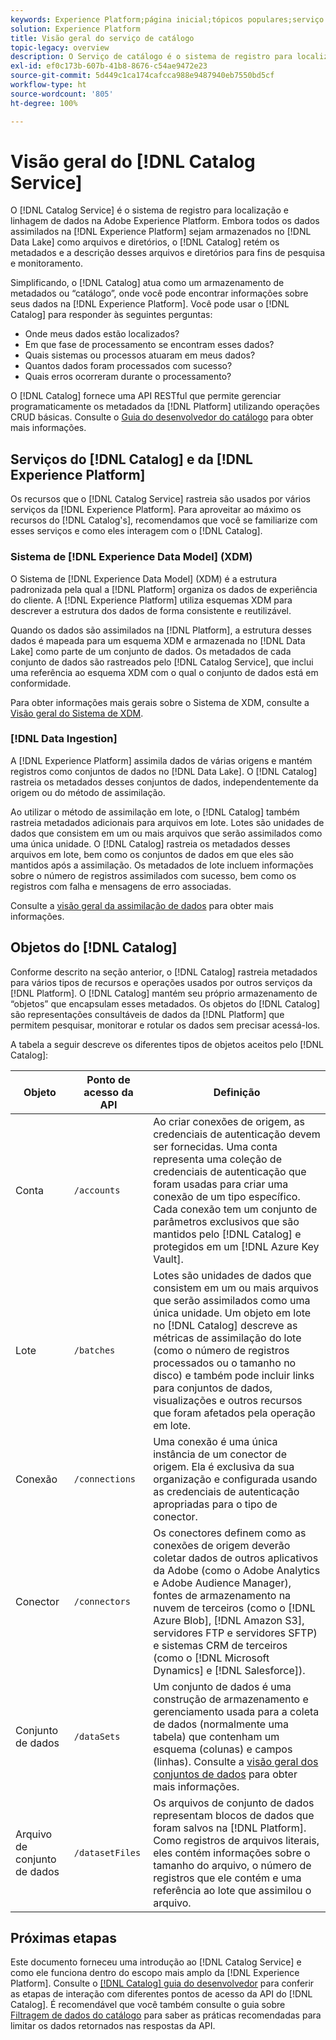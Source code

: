 ```yaml
---
keywords: Experience Platform;página inicial;tópicos populares;serviço de catálogo;catálogo;Serviço de catálogo;localização de dados;Localização de dados;Gestão de dados;gestão de dados;Linhagem;linhagem;Catálogo;ativar conjunto de dados
solution: Experience Platform
title: Visão geral do serviço de catálogo
topic-legacy: overview
description: O Serviço de catálogo é o sistema de registro para localização e linhagem de dados na Adobe Experience Platform. Embora todos os dados assimilados na Experience Platform sejam armazenados no Data Lake como arquivos e diretórios, o Catálogo retém os metadados e a descrição desses arquivos e diretórios para fins de pesquisa e monitoramento.
exl-id: ef0c173b-607b-41b8-8676-c54ae9472e23
source-git-commit: 5d449c1ca174cafcca988e9487940eb7550bd5cf
workflow-type: ht
source-wordcount: '805'
ht-degree: 100%

---
```


# Visão geral do [!DNL Catalog Service]

O [!DNL Catalog Service] é o sistema de registro para localização e linhagem de dados na Adobe Experience Platform. Embora todos os dados assimilados na [!DNL Experience Platform] sejam armazenados no [!DNL Data Lake] como arquivos e diretórios, o [!DNL Catalog] retém os metadados e a descrição desses arquivos e diretórios para fins de pesquisa e monitoramento.

Simplificando, o [!DNL Catalog] atua como um armazenamento de metadados ou “catálogo”, onde você pode encontrar informações sobre seus dados na [!DNL Experience Platform]. Você pode usar o [!DNL Catalog] para responder às seguintes perguntas:

* Onde meus dados estão localizados?
* Em que fase de processamento se encontram esses dados?
* Quais sistemas ou processos atuaram em meus dados?
* Quantos dados foram processados com sucesso?
* Quais erros ocorreram durante o processamento?

O [!DNL Catalog] fornece uma API RESTful que permite gerenciar programaticamente os metadados da [!DNL Platform] utilizando operações CRUD básicas. Consulte o [Guia do desenvolvedor do catálogo](api/getting-started.md) para obter mais informações.

## Serviços do [!DNL Catalog] e da [!DNL Experience Platform]

Os recursos que o [!DNL Catalog Service] rastreia são usados por vários serviços da [!DNL Experience Platform]. Para aproveitar ao máximo os recursos do [!DNL Catalog's], recomendamos que você se familiarize com esses serviços e como eles interagem com o [!DNL Catalog].

### Sistema de [!DNL Experience Data Model] (XDM)

O Sistema de [!DNL Experience Data Model] (XDM) é a estrutura padronizada pela qual a [!DNL Platform] organiza os dados de experiência do cliente. A [!DNL Experience Platform] utiliza esquemas XDM para descrever a estrutura dos dados de forma consistente e reutilizável.

Quando os dados são assimilados na [!DNL Platform], a estrutura desses dados é mapeada para um esquema XDM e armazenada no [!DNL Data Lake] como parte de um conjunto de dados. Os metadados de cada conjunto de dados são rastreados pelo [!DNL Catalog Service], que inclui uma referência ao esquema XDM com o qual o conjunto de dados está em conformidade.

Para obter informações mais gerais sobre o Sistema de XDM, consulte a [Visão geral do Sistema de XDM](../xdm/home.md).

### [!DNL Data Ingestion]

A [!DNL Experience Platform] assimila dados de várias origens e mantém registros como conjuntos de dados no [!DNL Data Lake]. O [!DNL Catalog] rastreia os metadados desses conjuntos de dados, independentemente da origem ou do método de assimilação.

Ao utilizar o método de assimilação em lote, o [!DNL Catalog] também rastreia metadados adicionais para arquivos em lote. Lotes são unidades de dados que consistem em um ou mais arquivos que serão assimilados como uma única unidade. O [!DNL Catalog] rastreia os metadados desses arquivos em lote, bem como os conjuntos de dados em que eles são mantidos após a assimilação. Os metadados de lote incluem informações sobre o número de registros assimilados com sucesso, bem como os registros com falha e mensagens de erro associadas.

Consulte a [visão geral da assimilação de dados](../ingestion/home.md) para obter mais informações.

## Objetos do [!DNL Catalog]

Conforme descrito na seção anterior, o [!DNL Catalog] rastreia metadados para vários tipos de recursos e operações usados por outros serviços da [!DNL Platform]. O [!DNL Catalog] mantém seu próprio armazenamento de “objetos” que encapsulam esses metadados. Os objetos do [!DNL Catalog] são representações consultáveis de dados da [!DNL Platform] que permitem pesquisar, monitorar e rotular os dados sem precisar acessá-los.

A tabela a seguir descreve os diferentes tipos de objetos aceitos pelo [!DNL Catalog]:

| Objeto | Ponto de acesso da API | Definição |
|---|---|---|
| Conta | `/accounts` | Ao criar conexões de origem, as credenciais de autenticação devem ser fornecidas. Uma conta representa uma coleção de credenciais de autenticação que foram usadas para criar uma conexão de um tipo específico. Cada conexão tem um conjunto de parâmetros exclusivos que são mantidos pelo [!DNL Catalog] e protegidos em um [!DNL Azure Key Vault]. |
| Lote | `/batches` | Lotes são unidades de dados que consistem em um ou mais arquivos que serão assimilados como uma única unidade. Um objeto em lote no [!DNL Catalog] descreve as métricas de assimilação do lote (como o número de registros processados ou o tamanho no disco) e também pode incluir links para conjuntos de dados, visualizações e outros recursos que foram afetados pela operação em lote. |
| Conexão | `/connections` | Uma conexão é uma única instância de um conector de origem. Ela é exclusiva da sua organização e configurada usando as credenciais de autenticação apropriadas para o tipo de conector. |
| Conector  | `/connectors` | Os conectores definem como as conexões de origem deverão coletar dados de outros aplicativos da Adobe (como o Adobe Analytics e Adobe Audience Manager), fontes de armazenamento na nuvem de terceiros (como o [!DNL Azure Blob], [!DNL Amazon S3], servidores FTP e servidores SFTP) e sistemas CRM de terceiros (como o [!DNL Microsoft Dynamics] e [!DNL Salesforce]). |
| Conjunto de dados | `/dataSets` | Um conjunto de dados é uma construção de armazenamento e gerenciamento usada para a coleta de dados (normalmente uma tabela) que contenham um esquema (colunas) e campos (linhas). Consulte a [visão geral dos conjuntos de dados](./datasets/overview.md) para obter mais informações. |
| Arquivo de conjunto de dados | `/datasetFiles` | Os arquivos de conjunto de dados representam blocos de dados que foram salvos na [!DNL Platform]. Como registros de arquivos literais, eles contém informações sobre o tamanho do arquivo, o número de registros que ele contém e uma referência ao lote que assimilou o arquivo. |

## Próximas etapas

Este documento forneceu uma introdução ao [!DNL Catalog Service] e como ele funciona dentro do escopo mais amplo da [!DNL Experience Platform]. Consulte o [[!DNL Catalog] guia do desenvolvedor](api/getting-started.md) para conferir as etapas de interação com diferentes pontos de acesso da API do [!DNL Catalog]. É recomendável que você também consulte o guia sobre [Filtragem de dados do catálogo](api/filter-data.md) para saber as práticas recomendadas para limitar os dados retornados nas respostas da API.
